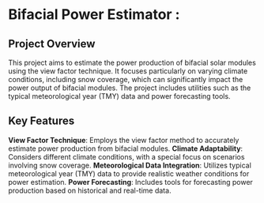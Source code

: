 # Bifacial Power Estimator : 

## Project Overview

This project aims to estimate the power production of bifacial solar modules using the view factor technique. It focuses particularly on varying climate conditions, including snow coverage, which can significantly impact the power output of bifacial modules. The project includes utilities such as the typical meteorological year (TMY) data and power forecasting tools.

## Key Features

**View Factor Technique**: Employs the view factor method to accurately estimate power production from bifacial modules.
**Climate Adaptability**: Considers different climate conditions, with a special focus on scenarios involving snow coverage.
**Meteorological Data Integration**: Utilizes typical meteorological year (TMY) data to provide realistic weather conditions for power estimation.
**Power Forecasting**: Includes tools for forecasting power production based on historical and real-time data.